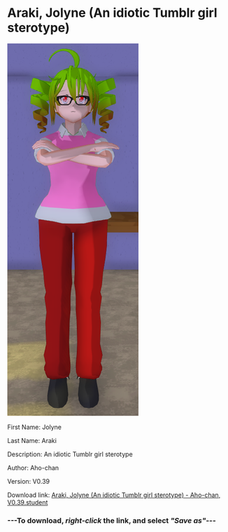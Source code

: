 # Araki, Jolyne (An idiotic Tumblr girl sterotype)

<img src = "https://raw.githubusercontent.com/Arbiter1223/Daigaku-Gurashi-Custom-Students/master/Students/Files/Araki%2C%20Jolyne%20(An%20idiotic%20Tumblr%20girl%20sterotype).png">

First Name: Jolyne

Last Name: Araki

Description: An idiotic Tumblr girl sterotype

Author: Aho-chan

Version: V0.39

Download link: <a href="https://raw.githubusercontent.com/Arbiter1223/Daigaku-Gurashi-Custom-Students/master/Students/Files/Araki%2C%20Jolyne%20(An%20idiotic%20Tumblr%20girl%20sterotype)%20-%20Aho-chan%2C%20V0.39.student">Araki, Jolyne (An idiotic Tumblr girl sterotype) - Aho-chan, V0.39.student</a>

### ---**To download, _right-click_ the link, and select _"Save as"_**---
